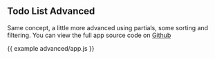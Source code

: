 ## Todo List Advanced

Same concept, a little more advanced using partials, some sorting and filtering. You can view the full app source code on [Github](https://github.com/dperrymorrow/re-bars/tree/master/docs/examples/advanced)

{{ example advanced/app.js }}
